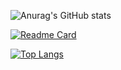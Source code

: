 

![Anurag's GitHub stats](https://github-readme-stats.vercel.app/api?username=Grazi&show_icons=true&theme=radical)

[![Readme Card](https://github-readme-stats.vercel.app/api/pin/?username=anuraghazra&repo=github-readme-stats)](https://github.com/anuraghazra/github-readme-stats)

[![Top Langs](https://github-readme-stats.vercel.app/api/top-langs/?username=Grazi&layout=compact&theme=radical)](https://github.com/Grazi/github-readme-stats)




